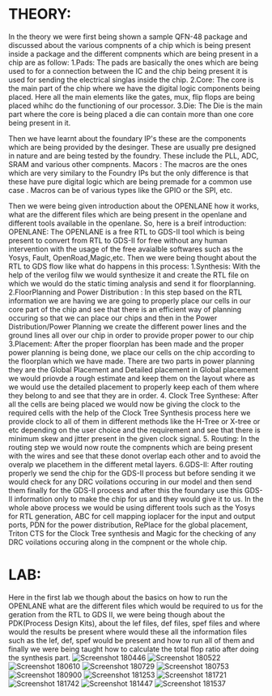 # THEORY:
In the theory we were first being shown a sample QFN-48 package and discussed about the various compnents of a chip which is being present inside a package and the different compnents which are being present in a chip are as follow:
1.Pads: The pads are basically the ones which are being used to for a connection between the IC and the chip being present it is used for sending the electrical singlas inside the chip.
2.Core: The core is the main part of the chip where we have the digital logic components being placed. Here all the main elements like the gates, mux, flip flops are being placed whihc do the functioning of our processor.
3.Die: The Die is the main part where the core is being placed a die can contain more than one core being present in it.

Then we have learnt about the foundary IP's these are the components which are being provided by the desinger. These are usually pre designed in nature and are being tested by the foundry. These include the PLL, ADC, SRAM and various other compnents.
Macors : The macros are the ones which are very similary to the Foundry IPs but the only difference is that these have pure digital logic which are being premade for a common use case . Macros can be of various types like the GPIO or the SPI, etc.

Then we were being given introduction about the OPENLANE how it works, what are the different files which are being present in the openlane and different tools available in the openlane. So, here is a breif introduction:
OPENLANE: The OPENLANE is a free RTL to GDS-II tool which is being present to convert from RTL to GDS-II for free without any human intervention with the usage of the free avaialble softwares such as the Yosys, Fault, OpenRoad,Magic,etc.
Then we were being thought about the RTL to GDS flow like what do happens in this process:
1.Synthesis: With the help of the verilog filw we would synthesize it and create the RTL file on which we would do the static timing analysis and send it for floorplanning.
2.FloorPlanning and Power Distribution : In this step based on the RTL information we are having we are going to properly place our cells in our core part of the chip and see that there is an efficient way of planning occuring so that we can place our chips and then in the Power Distribution/Power Planning we create the different power lines and the ground lines all over our chip in order to provide proper power to our chip
3.Placement: After the proper floorplan has been made and the proper power planning is being done, we place our cells on the chip according to the floorplan which we have made. There are two parts in power planning they are the Global Placement and Detailed placement in Global placement we would priovde a rough estimate and keep them on the layout where as we would use the detailed placement to properly keep each of them where they belong to and see that they are in order.
4. Clock Tree Synthese: After all the cells are being placed we would now be giving the clock to the required cells with the help of the Clock Tree Synthesis process here we provide clock to all of them in different methods like the H-Tree or X-tree or etc depending on the user choice and the requirement and see that there is minimum skew and jitter present in the given clock signal.
5. Routing: In the routing step we would now route the compnents which are being present with the wires and see that these donot overlap each other and to avoid the overalp we placethem in the different metal layers.
6.GDS-II: After routing properly we send the chip for the GDS-II process but before sending it we would check for any DRC voilations occuring in our model and then send them finally for the GDS-II process and after this the foundary use this GDS-II information only to make the chip for us and they would give it to us.
In the whole above process we would be using different tools such as the Yosys for RTL generation, ABC for cell mapping ioplacer for the input and output ports, PDN for the power distribution, RePlace for the global placement, Triton CTS for the Clock Tree synthesis and Magic for the checking of any DRC voilations occuring along in the compnent or the whole chip.

# LAB:
Here in the first lab we though about the basics on how to run the OPENLANE what are the different files which would be required to us for the geration from the RTL to GDS II, we were being though about the PDK(Process Design Kits), about the lef files, def files, spef files and where would the results be present where would these all the information files such as the lef, def, spef would be present and how to run all of them and finally we were being taught how to calculate the total flop ratio after doing the synthesis part.
![Screenshot 180446](https://raw.githubusercontent.com/GNarendraVarma/VSDNASSCOM---Digital-VLSI-SoC-design-and-planning/master/1/Screenshot%202025-06-20%20180446.png)
![Screenshot 180522](https://raw.githubusercontent.com/GNarendraVarma/VSDNASSCOM---Digital-VLSI-SoC-design-and-planning/master/1/Screenshot%202025-06-20%20180522.png)
![Screenshot 180610](https://raw.githubusercontent.com/GNarendraVarma/VSDNASSCOM---Digital-VLSI-SoC-design-and-planning/master/1/Screenshot%202025-06-20%20180610.png)
![Screenshot 180729](https://raw.githubusercontent.com/GNarendraVarma/VSDNASSCOM---Digital-VLSI-SoC-design-and-planning/master/1/Screenshot%202025-06-20%20180729.png)
![Screenshot 180753](https://raw.githubusercontent.com/GNarendraVarma/VSDNASSCOM---Digital-VLSI-SoC-design-and-planning/master/1/Screenshot%202025-06-20%20180753.png)
![Screenshot 180900](https://raw.githubusercontent.com/GNarendraVarma/VSDNASSCOM---Digital-VLSI-SoC-design-and-planning/master/1/Screenshot%202025-06-20%20180900.png)
![Screenshot 181253](https://raw.githubusercontent.com/GNarendraVarma/VSDNASSCOM---Digital-VLSI-SoC-design-and-planning/master/1/Screenshot%202025-06-20%20181253.png)
![Screenshot 181721](https://raw.githubusercontent.com/GNarendraVarma/VSDNASSCOM---Digital-VLSI-SoC-design-and-planning/master/1/Screenshot%202025-06-20%20181721.png)
![Screenshot 181742](https://raw.githubusercontent.com/GNarendraVarma/VSDNASSCOM---Digital-VLSI-SoC-design-and-planning/master/1/Screenshot%202025-06-20%20181742.png)
![Screenshot 181447](https://raw.githubusercontent.com/GNarendraVarma/VSDNASSCOM---Digital-VLSI-SoC-design-and-planning/master/1/Screenshot%202025-06-20%20181447.png)
![Screenshot 181537](https://raw.githubusercontent.com/GNarendraVarma/VSDNASSCOM---Digital-VLSI-SoC-design-and-planning/master/1/Screenshot%202025-06-20%20181537.png)
